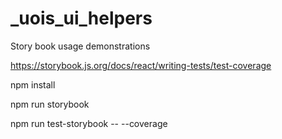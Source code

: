 # _uois_ui_helpers

Story book usage demonstrations

https://storybook.js.org/docs/react/writing-tests/test-coverage

npm install

npm run storybook

npm run test-storybook -- --coverage

